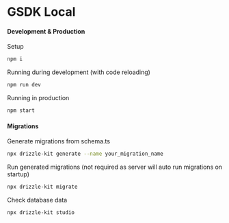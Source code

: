 # GSDK Local

#### Development & Production

Setup

```sh
npm i
```

Running during development (with code reloading)

```sh
npm run dev
```

Running in production

```sh
npm start
```

#### Migrations

Generate migrations from schema.ts

```sh
npx drizzle-kit generate --name your_migration_name
```

Run generated migrations (not required as server will auto run migrations on startup)

```sh
npx drizzle-kit migrate
```

Check database data

```sh
npx drizzle-kit studio
```
